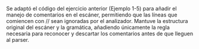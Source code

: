 Se adaptó el código del ejercicio anterior (Ejemplo 1-5) para añadir el manejo de comentarios en el escáner, permitiendo que las líneas que comiencen con // sean ignoradas por el analizador. Mantuve la estructura original del escáner y la gramática, añadiendo únicamente la regla necesaria para reconocer y descartar los comentarios antes de que lleguen al parser. 
